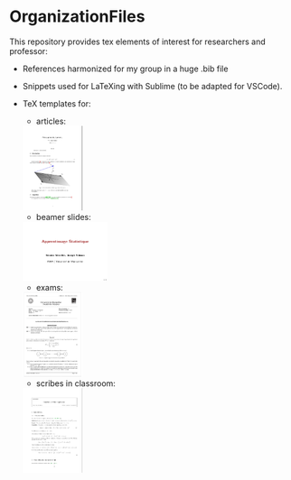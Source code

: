 # OrganizationFiles

This repository provides tex elements of interest for researchers and professor:

- References harmonized for my group in a huge .bib file

- Snippets used for LaTeXing with Sublime (to be adapted for VSCode).

- TeX templates for:

    - articles: 

    <img src="sharedimages/article.png" width="105" height="150">
    
    - beamer slides:
    
    <img src="sharedimages/beamer.png" width="150" height="105">

    - exams:
    
    <img src="sharedimages/examen.png" width="105" height="150">
    
    - scribes in classroom:
    
    <img src="sharedimages/scribe.png" width="105" height="150">

